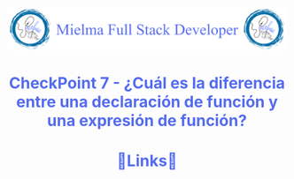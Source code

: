 ![Logo Mielma](Logo/Logo_Encabezado.png)

# <center><b><font color="#556CEE">CheckPoint 7 - ¿Cuál es la diferencia entre una declaración de función y una expresión de función? </font></b>


# <center><b><font color="#556CEE">🔗Links🔗</font></b>

